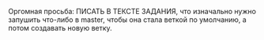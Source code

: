Оргомная просьба: ПИСАТЬ В ТЕКСТЕ ЗАДАНИЯ, что изначально нужно запушить что-либо в master, чтобы она стала веткой по умолчанию, а потом создавать новую ветку.